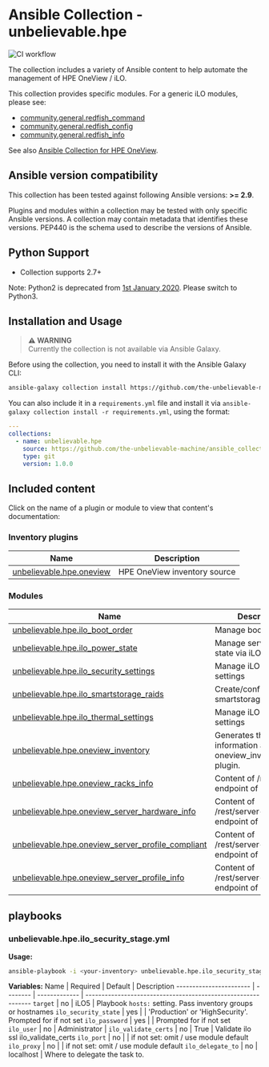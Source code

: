# Ansible Collection - unbelievable.hpe

![CI workflow](https://github.com/the-unbelievable-machine/ansible_collection_hpe/actions/workflows/ci.yml/badge.svg)

The collection includes a variety of Ansible content to help automate the management of HPE OneView / iLO.

This collection provides specific modules. For a generic iLO modules, please see:

- [community.general.redfish_command](https://docs.ansible.com/ansible/latest/collections/community/general/redfish_command_module.html)
- [community.general.redfish_config](https://docs.ansible.com/ansible/latest/collections/community/general/redfish_config_module.html#ansible-collections-community-general-redfish-config-module)
- [community.general.redfish_info](https://docs.ansible.com/ansible/latest/collections/community/general/redfish_info_module.html#ansible-collections-community-general-redfish-info-module)

See also [Ansible Collection for HPE OneView](https://github.com/HewlettPackard/oneview-ansible-collection).

<!-- markdownlint-disable -->
<!--start requires_ansible-->
## Ansible version compatibility

This collection has been tested against following Ansible versions: **>= 2.9**.

Plugins and modules within a collection may be tested with only specific Ansible versions.
A collection may contain metadata that identifies these versions.
PEP440 is the schema used to describe the versions of Ansible.
<!--end requires_ansible-->
<!-- markdownlint-enable -->
## Python Support

- Collection supports 2.7+

Note: Python2 is deprecated from [1st January 2020](https://www.python.org/doc/sunset-python-2/). Please switch to Python3.

## Installation and Usage

> **⚠️ WARNING**  
> Currently the collection is not available via Ansible Galaxy.

Before using the collection, you need to install it with the Ansible Galaxy CLI:

```bash
ansible-galaxy collection install https://github.com/the-unbelievable-machine/ansible_collection_hpe.git,v1.0.0
```

You can also include it in a `requirements.yml` file and install it via
`ansible-galaxy collection install -r requirements.yml`, using the format:

```yaml
---
collections:
  - name: unbelievable.hpe
    source: https://github.com/the-unbelievable-machine/ansible_collection_hpe.git
    type: git
    version: 1.0.0
```

## Included content

Click on the name of a plugin or module to view that content's documentation:

<!-- markdownlint-disable -->
<!--start requires_ansible-->
<!--end requires_ansible-->

<!--start collection content-->
### Inventory plugins
Name | Description
--- | ---
[unbelievable.hpe.oneview](https://github.com/the-unbelievable-machine/ansible_collection_hpe/blob/v3.2.0/docs/unbelievable.hpe.oneview_inventory.rst)|HPE OneView inventory source

### Modules
Name | Description
--- | ---
[unbelievable.hpe.ilo_boot_order](https://github.com/the-unbelievable-machine/ansible_collection_hpe/blob/v3.2.0/docs/unbelievable.hpe.ilo_boot_order_module.rst)|Manage boot order
[unbelievable.hpe.ilo_power_state](https://github.com/the-unbelievable-machine/ansible_collection_hpe/blob/v3.2.0/docs/unbelievable.hpe.ilo_power_state_module.rst)|Manage server power state via iLO
[unbelievable.hpe.ilo_security_settings](https://github.com/the-unbelievable-machine/ansible_collection_hpe/blob/v3.2.0/docs/unbelievable.hpe.ilo_security_settings_module.rst)|Manage iLO Security settings
[unbelievable.hpe.ilo_smartstorage_raids](https://github.com/the-unbelievable-machine/ansible_collection_hpe/blob/v3.2.0/docs/unbelievable.hpe.ilo_smartstorage_raids_module.rst)|Create/configure/delete smartstorage raids
[unbelievable.hpe.ilo_thermal_settings](https://github.com/the-unbelievable-machine/ansible_collection_hpe/blob/v3.2.0/docs/unbelievable.hpe.ilo_thermal_settings_module.rst)|Manage iLO Thermal settings
[unbelievable.hpe.oneview_inventory](https://github.com/the-unbelievable-machine/ansible_collection_hpe/blob/v3.2.0/docs/unbelievable.hpe.oneview_inventory_module.rst)|Generates the same information as the oneview_inventory plugin.
[unbelievable.hpe.oneview_racks_info](https://github.com/the-unbelievable-machine/ansible_collection_hpe/blob/v3.2.0/docs/unbelievable.hpe.oneview_racks_info_module.rst)|Content of /rest/racks endpoint of OneView
[unbelievable.hpe.oneview_server_hardware_info](https://github.com/the-unbelievable-machine/ansible_collection_hpe/blob/v3.2.0/docs/unbelievable.hpe.oneview_server_hardware_info_module.rst)|Content of /rest/server-hardware endpoint of OneView
[unbelievable.hpe.oneview_server_profile_compliant](https://github.com/the-unbelievable-machine/ansible_collection_hpe/blob/v3.2.0/docs/unbelievable.hpe.oneview_server_profile_compliant_module.rst)|Content of /rest/server-profiles endpoint of OneView
[unbelievable.hpe.oneview_server_profile_info](https://github.com/the-unbelievable-machine/ansible_collection_hpe/blob/v3.2.0/docs/unbelievable.hpe.oneview_server_profile_info_module.rst)|Content of /rest/server-profiles endpoint of OneView

<!--end collection content-->
<!-- markdownlint-enable -->

## playbooks

### unbelievable.hpe.ilo_security_stage.yml

**Usage:**

```bash
ansible-playbook -i <your-inventory> unbelievable.hpe.ilo_security_stage.yml
```

**Variables:**
Name                    | Required  | Default       | Description
----------------------- | --------  | ------------- | -------------------------------------------------------------
`target`                | no        | iLO5          | Playbook `hosts:` setting. Pass inventory groups or hostnames
`ilo_security_state`    | yes       |               | 'Production' or 'HighSecurity'. Prompted for if not set
`ilo_password`          | yes       |               | Prompted for if not set
`ilo_user`              | no        | Administrator |
`ilo_validate_certs`    | no        | True          | Validate ilo ssl ilo_validate_certs
`ilo_port`              | no        |               | if not set: omit / use module default
`ilo_proxy`             | no        |               | if not set: omit / use module default
`ilo_delegate_to`       | no        | localhost     | Where to delegate the task to.
